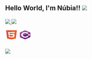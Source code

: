 ## Hello World, I'm Núbia!! <img src=https://github.com/TheDudeThatCode/TheDudeThatCode/blob/master/Assets/Earth.gif width="30">
<div>
  
###
  
<div >
  <a href="https://github.com/nubiapeixer">
  <img height="180em" src="https://github-readme-stats.vercel.app/api?username=nubiapeixer&show_icons=true&theme=cobalt"/>
  <img height="180em" src="https://github-readme-stats.vercel.app/api/top-langs/?username=nubiapeixer&theme=cobalt"/>
    <a/>
</div>
<div style="display: inline_block"><br>  
  <img align="center" alt="Rafa-HTML" height="30" width="40" src="https://raw.githubusercontent.com/devicons/devicon/master/icons/html5/html5-original.svg">  
  <img align="center" alt="Rafa-Csharp" height="30" width="40" src="https://raw.githubusercontent.com/devicons/devicon/master/icons/csharp/csharp-original.svg">
  
</div>
  
 ##
  <div>
    <a target="_blank" href="https://www.linkedin.com/in/nubiapeixer"><img src="https://img.shields.io/badge/LinkedIn-0077B5?style=for-the-badge&logo=linkedin&logoColor=white"/></a>     
  </div>
